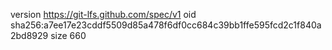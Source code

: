 version https://git-lfs.github.com/spec/v1
oid sha256:a7ee17e23cddf5509d85a478f6df0cc684c39bb1ffe595fcd2c1f840a2bd8929
size 660
